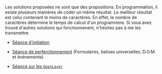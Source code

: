Les solutions proposées ne sont que des propositions. En programmation, il existe plusieurs manières de coder un même résultat. Le meilleur résultat est celui contenant le moins de caractères. En effet, le nombre de caractères détermine le temps de calcul d'un programmme. Si vous avez trouvé d'autres solutions qui fonctionnenent, n'hésitez pas à me les transmettre.

- [Séance d'initiation](./Seance-03/)

- [Séance de perferctionnement](./Seance-06/) (Formulaires, balises universelles, D.O.M. et événements)

- [Séance sur les `OpenLayer`](./Seance-10/) 
